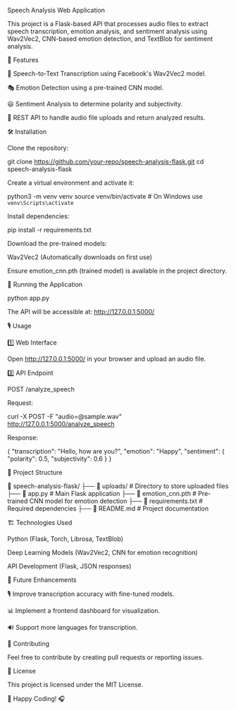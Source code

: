 Speech Analysis Web Application

This project is a Flask-based API that processes audio files to extract speech transcription, emotion analysis, and sentiment analysis using Wav2Vec2, CNN-based emotion detection, and TextBlob for sentiment analysis.

🚀 Features

🎤 Speech-to-Text Transcription using Facebook's Wav2Vec2 model.

🎭 Emotion Detection using a pre-trained CNN model.

😃 Sentiment Analysis to determine polarity and subjectivity.

📡 REST API to handle audio file uploads and return analyzed results.

🛠️ Installation

Clone the repository:

git clone https://github.com/your-repo/speech-analysis-flask.git
cd speech-analysis-flask

Create a virtual environment and activate it:

python3 -m venv venv
source venv/bin/activate  # On Windows use `venv\Scripts\activate`

Install dependencies:

pip install -r requirements.txt

Download the pre-trained models:

Wav2Vec2 (Automatically downloads on first use)

Ensure emotion_cnn.pth (trained model) is available in the project directory.

🚀 Running the Application

python app.py

The API will be accessible at: http://127.0.0.1:5000/

🎙️ Usage

1️⃣ Web Interface

Open http://127.0.0.1:5000/ in your browser and upload an audio file.

2️⃣ API Endpoint

POST /analyze_speech

Request:

curl -X POST -F "audio=@sample.wav" http://127.0.0.1:5000/analyze_speech

Response:

{
  "transcription": "Hello, how are you?",
  "emotion": "Happy",
  "sentiment": {
    "polarity": 0.5,
    "subjectivity": 0.6
  }
}

📁 Project Structure

📂 speech-analysis-flask/
├── 📂 uploads/         # Directory to store uploaded files
├── 📜 app.py          # Main Flask application
├── 📜 emotion_cnn.pth # Pre-trained CNN model for emotion detection
├── 📜 requirements.txt # Required dependencies
├── 📜 README.md       # Project documentation

🏗️ Technologies Used

Python (Flask, Torch, Librosa, TextBlob)

Deep Learning Models (Wav2Vec2, CNN for emotion recognition)

API Development (Flask, JSON responses)

📌 Future Enhancements

🎙️ Improve transcription accuracy with fine-tuned models.

📊 Implement a frontend dashboard for visualization.

🔊 Support more languages for transcription.

🤝 Contributing

Feel free to contribute by creating pull requests or reporting issues.

📜 License

This project is licensed under the MIT License.

🚀 Happy Coding! 🎧
